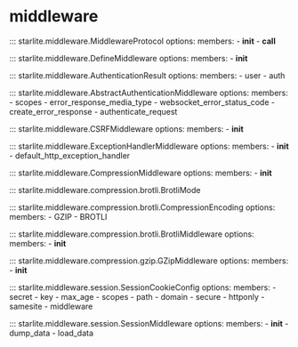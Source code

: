 # middleware

::: starlite.middleware.MiddlewareProtocol
    options:
        members:
            - __init__
            - __call__

::: starlite.middleware.DefineMiddleware
    options:
        members:
            - __init__

::: starlite.middleware.AuthenticationResult
    options:
        members:
            - user
            - auth

::: starlite.middleware.AbstractAuthenticationMiddleware
    options:
        members:
            - scopes
            - error_response_media_type
            - websocket_error_status_code
            - create_error_response
            - authenticate_request

::: starlite.middleware.CSRFMiddleware
    options:
        members:
            - __init__

::: starlite.middleware.ExceptionHandlerMiddleware
    options:
        members:
            - __init__
            - default_http_exception_handler

::: starlite.middleware.CompressionMiddleware
    options:
        members:
            - __init__

::: starlite.middleware.compression.brotli.BrotliMode

::: starlite.middleware.compression.brotli.CompressionEncoding
    options:
        members:
            - GZIP
            - BROTLI

::: starlite.middleware.compression.brotli.BrotliMiddleware
    options:
        members:
            - __init__

::: starlite.middleware.compression.gzip.GZipMiddleware
    options:
        members:
            - __init__

::: starlite.middleware.session.SessionCookieConfig
    options:
        members:
            - secret
            - key
            - max_age
            - scopes
            - path
            - domain
            - secure
            - httponly
            - samesite
            - middleware

::: starlite.middleware.session.SessionMiddleware
    options:
        members:
            - __init__
            - dump_data
            - load_data
